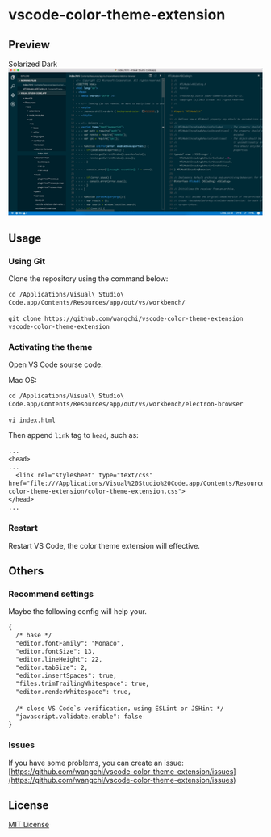 # vscode-color-theme-extension

## Preview

Solarized Dark
![image](./assets/solarized-dark.png)

## Usage

### Using Git

Clone the repository using the command below:

```
cd /Applications/Visual\ Studio\ Code.app/Contents/Resources/app/out/vs/workbench/

git clone https://github.com/wangchi/vscode-color-theme-extension vscode-color-theme-extension
```

### Activating the theme

Open VS Code sourse code:

Mac OS:

```
cd /Applications/Visual\ Studio\ Code.app/Contents/Resources/app/out/vs/workbench/electron-browser

vi index.html
```

Then append `link` tag to `head`, such as:

```
...
<head>
...
  <link rel="stylesheet" type="text/css" href="file:///Applications/Visual%20Studio%20Code.app/Contents/Resources/app/out/vs/workbench/vscode-color-theme-extension/color-theme-extension.css">
</head>
...
```

### Restart

Restart VS Code, the color theme extension will effective.

## Others

### Recommend settings

Maybe the following config will help your.

```
{
  /* base */
  "editor.fontFamily": "Monaco",
  "editor.fontSize": 13,
  "editor.lineHeight": 22,
  "editor.tabSize": 2,
  "editor.insertSpaces": true,
  "files.trimTrailingWhitespace": true,
  "editor.renderWhitespace": true,

  /* close VS Code`s verification，using ESLint or JSHint */
  "javascript.validate.enable": false
}
```

### Issues

If you have some problems, you can create an issue: [https://github.com/wangchi/vscode-color-theme-extension/issues](https://github.com/wangchi/vscode-color-theme-extension/issues)

## License

[MIT License](./LICENSE)
